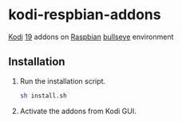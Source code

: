 # kodi-respbian-addons
[Kodi](https://kodi.wiki/view/HOW-TO:Install_Kodi_on_Raspberry_Pi) [19](https://kodi.tv/article/kodi-matrix-19-4-release/) addons on [Raspbian](https://www.raspberrypi.com/software/) [bullseye](https://www.raspberrypi.com/news/raspberry-pi-os-debian-bullseye/) environment

## Installation

1. Run the installation script.

   ```bash
   sh install.sh
   ```
2. Activate the addons from Kodi GUI.
